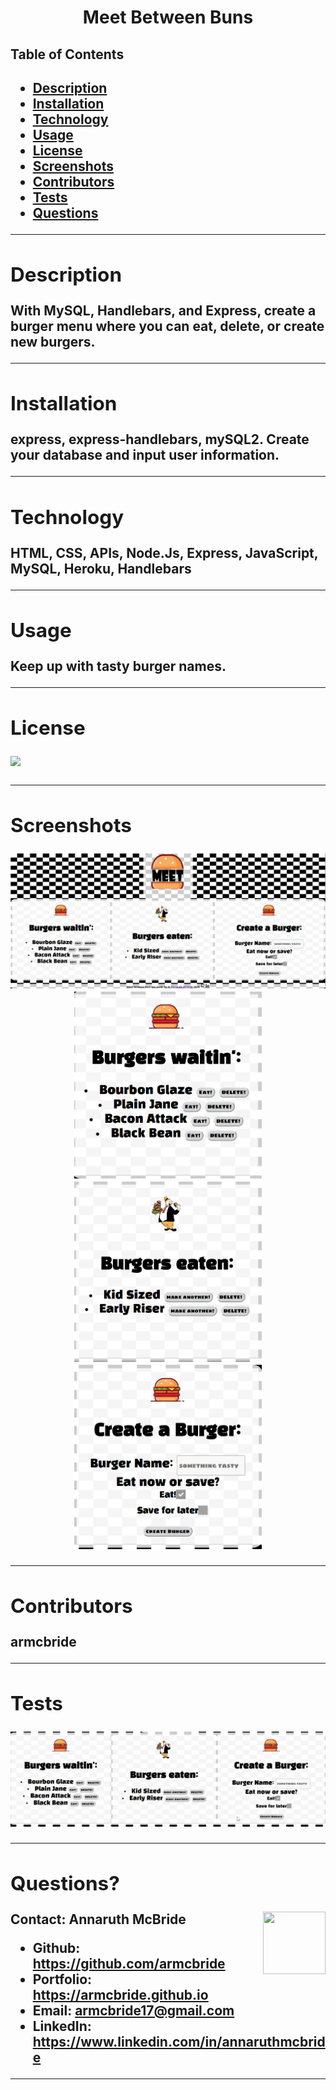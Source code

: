 
  <h1 align= "center">Meet Between Buns</h1> 
  <h2>Table of Contents<h2>
  <ul>
  <li><a href="#descrip">Description</a></li>  
  <li><a href="#install">Installation</a></li> 
  <li><a href="#tech">Technology</a></li> 
  <li><a href="#use">Usage</a></li> 
  <li><a href="#license">License</a></li>
  <li><a href="#screen">Screenshots</a></li> 
  <li><a href="#contr">Contributors</a></li> 
  <li><a href="#tests">Tests</a></li>
  <li><a href="#quest">Questions</a></li>  
  </ul>
    <hr>
  <div id="descrip"><h2>Description</h2> </div>
  With MySQL, Handlebars, and Express, create a burger menu where you can eat, delete, or create new burgers.
  <hr>
  <div id="install"><h2>Installation</h2> </div>
  express, express-handlebars, mySQL2. Create your database and input user information.
  <hr>
  <div id="tech"><h2>Technology</h2></div>           
   HTML, CSS, APIs, Node.Js, Express, JavaScript, MySQL, Heroku, Handlebars
  <hr>
  <div id="use"><h2>Usage</h2></div>
  Keep up with tasty burger names.  
  <hr>
  <div id="license"><h2>License</h2></div>
  <img align="left" src= "https://img.shields.io/badge/License-MIT-blue"><br>
  <hr>
  <div id="screen"><h2>Screenshots</h2></div>
  <p align="center"><img src= "./public/assets/images/full-view.PNG"><br>
  <img src= "./public/assets/images/menu.PNG" width="300" heigth="300"><br>
  <img src= "./public/assets/images/eaten.PNG" width="300" heigth="300"><br>
  <img src= "./public/assets/images/create.PNG" width="300" heigth="300"></p>
  <hr>
  <div id="contr"><h2>Contributors</h2> </div>
  <p>armcbride</p> 
  <hr>
  <div id="tests"><h2>Tests</h2></div>
  <p><img src="./public/assets/images/meet-between-buns.gif"></p>
  <hr>
  <div id="quest"><h2>Questions?</h2> </div>
  <img align="right" width="100" height="100" src="https://avatars3.githubusercontent.com/u/58277359?v=4">         
    Contact: Annaruth McBride       
  <ul>
  <li>Github: <a href= "https://github.com/armcbride">https://github.com/armcbride</a></li>
  <li>Portfolio: <a href= "https://armcbride.github.io">https://armcbride.github.io</a></li>
  <li>Email: <a href= "mailto:armcbride17@gmail.com">armcbride17@gmail.com</a> </li>     
  <li>LinkedIn: <a href= "https://www.linkedin.com/in/annaruthmcbride">https://www.linkedin.com/in/annaruthmcbride</a></li>
  </ul> 
  <hr>